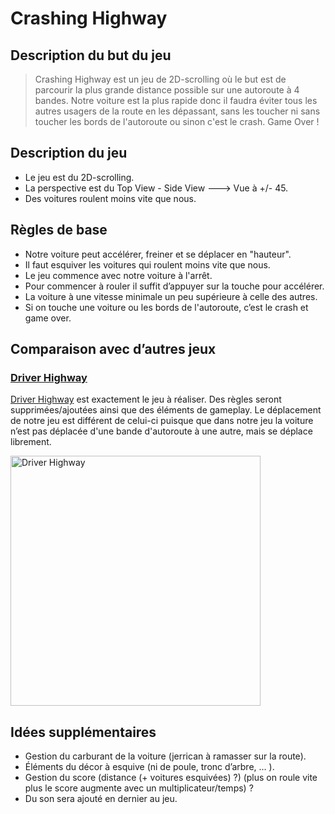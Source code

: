 # Crashing Highway

## Description du but du jeu

>Crashing Highway est un jeu de 2D-scrolling où le but est de parcourir la plus grande distance possible sur une autoroute à 4 bandes. Notre voiture est la plus rapide donc il faudra éviter tous les autres usagers de la route en les dépassant, sans les toucher ni sans toucher les bords de l'autoroute ou sinon c'est le crash. Game Over !

## Description du jeu

- Le jeu est du 2D-scrolling.
- La perspective est du Top View - Side View ---> Vue à +/- 45. 
- Des voitures roulent moins vite que nous.

## Règles de base

- Notre voiture peut accélérer, freiner et se déplacer en "hauteur".
- Il faut esquiver les voitures qui roulent moins vite que nous.
- Le jeu commence avec notre voiture à l'arrêt.
- Pour commencer à rouler il suffit d’appuyer sur la touche pour accélérer.
- La voiture à une vitesse minimale un peu supérieure à celle des autres.
- Si on touche une voiture ou les bords de l'autoroute, c’est le crash et game over.

## Comparaison avec d’autres jeux

### [Driver Highway](https://www.freeonlinegames.com/game/driver-highway)

[Driver Highway](https://www.freeonlinegames.com/game/driver-highway) est exactement le jeu à réaliser. Des règles seront supprimées/ajoutées ainsi que des éléments de gameplay. Le déplacement de notre jeu est différent de celui-ci puisque que dans notre jeu la voiture n’est pas déplacée d'une bande d'autoroute à une autre, mais se déplace librement.

<img src="/src/resources/study/DriverHighway.gif" alt="Driver Highway" height="400"/>

## Idées supplémentaires

- Gestion du carburant de la voiture (jerrican à ramasser sur la route).
- Éléments du décor à esquive (ni de poule, tronc d’arbre, ... ).
- Gestion du score (distance (+ voitures esquivées) ?) (plus on roule vite plus le score augmente avec un multiplicateur/temps) ?
- Du son sera ajouté en dernier au jeu.

